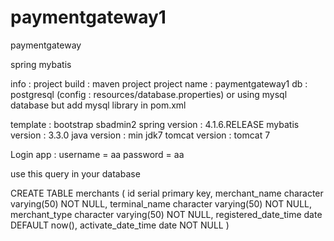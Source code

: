 # paymentgateway1
paymentgateway

spring mybatis 

info :
project build : maven project
project name : paymentgateway1
db : postgresql (config : resources/database.properties)
or using mysql database but add mysql library in pom.xml

template : bootstrap sbadmin2
spring version : 4.1.6.RELEASE
mybatis version : 3.3.0
java version : min jdk7
tomcat version : tomcat 7

Login app : 
username = aa
password = aa

use this query in your database

CREATE TABLE merchants
(
  id serial primary key,
  merchant_name character varying(50) NOT NULL,
  terminal_name character varying(50) NOT NULL,
  merchant_type character varying(50) NOT NULL,
  registered_date_time date DEFAULT now(),
  activate_date_time date NOT NULL
)
